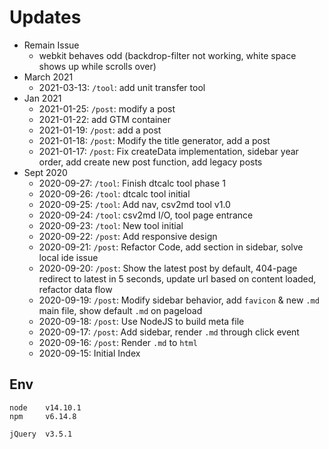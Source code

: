 # Updates
- Remain Issue
    - webkit behaves odd (backdrop-filter not working, white space shows up while scrolls over)
- March 2021
  - 2021-03-13: `/tool`: add unit transfer tool
- Jan 2021
  - 2021-01-25: `/post`: modify a post
  - 2021-01-22: add GTM container
  - 2021-01-19: `/post`: add a post
  - 2021-01-18: `/post`: Modify the title generator, add a post
  - 2021-01-17: `/post`: Fix createData implementation, sidebar year order, add create new post function, add legacy posts
- Sept 2020
  - 2020-09-27: `/tool`: Finish dtcalc tool phase 1
  - 2020-09-26: `/tool`: dtcalc tool initial
  - 2020-09-25: `/tool`: Add nav, csv2md tool v1.0
  - 2020-09-24: `/tool`: csv2md I/O, tool page entrance
  - 2020-09-23: `/tool`: New tool initial
  - 2020-09-22: `/post`: Add responsive design
  - 2020-09-21: `/post`: Refactor Code, add section in sidebar, solve local ide issue
  - 2020-09-20: `/post`: Show the latest post by default, 404-page redirect to latest in 5 seconds, update url based on content loaded, refactor data flow
  - 2020-09-19: `/post`: Modify sidebar behavior, add `favicon` & new `.md` main file, show default `.md` on pageload
  - 2020-09-18: `/post`: Use NodeJS to build meta file 
  - 2020-09-17: `/post`: Add sidebar, render `.md` through click event
  - 2020-09-16: `/post`: Render `.md` to `html`
  - 2020-09-15: Initial Index
    
## Env
```
node    v14.10.1
npm     v6.14.8

jQuery  v3.5.1
```